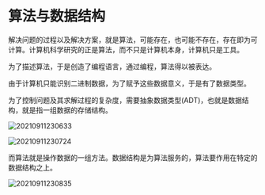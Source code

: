 # 算法与数据结构

解决问题的过程以及解决方案，就是算法，可能存在，也可能不存在，存在即为可计算。计算机科学研究的正是算法，而不只是计算机本身，计算机只是工具。

为了描述算法，于是创造了编程语言，通过编程，算法得以被表达。

由于计算机只能识别二进制数据，为了赋予这些数据意义，于是有了数据类型。

为了控制问题及其求解过程的复杂度，需要抽象数据类型(ADT)，也就是数据结构，就是指一组数据的存储结构。

![20210911230633](http://image.zuoright.com/20210911230633.png)

![20210911230724](http://image.zuoright.com/20210911230724.png)

而算法就是操作数据的一组方法。数据结构是为算法服务的，算法要作用在特定的数据结构之上。

![20210911230835](http://image.zuoright.com/20210911230835.png)
